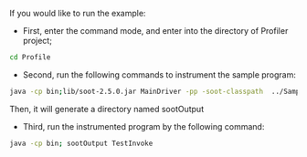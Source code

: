 If you would like to run the example:

- First, enter the command mode, and enter into the directory of Profiler project;    
```zsh
cd Profile
```

- Second, run the following commands to instrument the sample program:   
```zsh
java -cp bin;lib/soot-2.5.0.jar MainDriver -pp -soot-classpath  ../Sample/bin TestInvoke
```

Then,  it will generate a directory named sootOutput

- Third, run the instrumented program by the following command:   
```zsh
java -cp bin; sootOutput TestInvoke
```